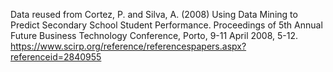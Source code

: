 Data reused from Cortez, P. and Silva, A. (2008) Using Data Mining to Predict Secondary School Student Performance. Proceedings of 5th Annual Future Business Technology Conference, Porto, 9-11 April 2008, 5-12. https://www.scirp.org/reference/referencespapers.aspx?referenceid=2840955
